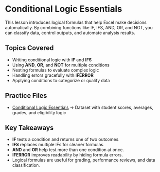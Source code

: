 # Conditional Logic Essentials  

This lesson introduces logical formulas that help Excel make decisions automatically. By combining functions like IF, IFS, AND, OR, and NOT, you can classify data, control outputs, and automate analysis results.  

## Topics Covered  
- Writing conditional logic with **IF** and **IFS**  
- Using **AND**, **OR**, and **NOT** for multiple conditions  
- Nesting formulas to evaluate complex logic  
- Handling errors gracefully with **IFERROR**  
- Applying conditions to categorize or qualify data  

## Practice Files  
- [Conditional Logic Essentials](./Conditional_logic_essentials.xlsx) → Dataset with student scores, averages, grades, and eligibility logic  

## Key Takeaways  
- **IF** tests a condition and returns one of two outcomes.  
- **IFS** replaces multiple IFs for cleaner formulas.  
- **AND** and **OR** help test more than one condition at once.  
- **IFERROR** improves readability by hiding formula errors.  
- Logical formulas are useful for grading, performance reviews, and data classification.  
